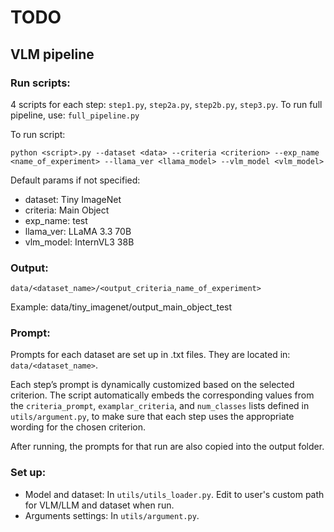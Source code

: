 # TODO

## VLM pipeline

### Run scripts:
4 scripts for each step: `step1.py`, `step2a.py`, `step2b.py`, `step3.py`. To run full pipeline, use: `full_pipeline.py`

To run script:

`python <script>.py --dataset <data> --criteria <criterion> --exp_name <name_of_experiment> --llama_ver <llama_model> --vlm_model <vlm_model>`

Default params if not specified:
* dataset: Tiny ImageNet
* criteria: Main Object
* exp_name: test
* llama_ver: LLaMA 3.3 70B
* vlm_model: InternVL3 38B

### Output: 
`data/<dataset_name>/<output_criteria_name_of_experiment>`

Example: data/tiny_imagenet/output_main_object_test

### Prompt:
Prompts for each dataset are set up in .txt files. They are located in: `data/<dataset_name>`. 

Each step’s prompt is dynamically customized based on the selected criterion. The script automatically embeds the corresponding values from the `criteria_prompt`, `examplar_criteria`, and `num_classes` lists defined in `utils/argument.py`, to make sure that each step uses the appropriate wording for the chosen criterion. 

After running, the prompts for that run are also copied into the output folder.

### Set up: 
* Model and dataset: In `utils/utils_loader.py`. Edit to user's custom path for VLM/LLM and dataset when run.
* Arguments settings: In `utils/argument.py`. 




